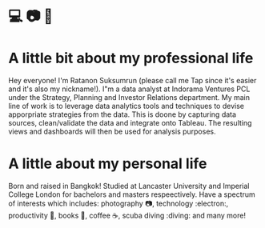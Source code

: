 # :computer: :camera: :book: 

# A little bit about my professional life

Hey everyone! I'm Ratanon Suksumrun (please call me Tap since it's easier and it's also my nickname!). I"m a data analyst at Indorama Ventures PCL under the Strategy, Planning and Investor Relations department. My main line of work is to leverage data analytics tools and techniques to devise apporpriate strategies from the data. This is doone by capturing data sources, clean/validate the data and integrate onto Tableau. The resulting views and dashboards will then be used for analysis purposes. 	

# A little about my personal life

Born and raised in Bangkok! Studied at Lancaster University and Imperial College London for bachelors and masters respeectively. Have a spectrum of interests which includes: photography :camera:, technology :electron:, productivity :memo:, books :book:, coffee :coffee:, scuba diving :diving: and many more!
